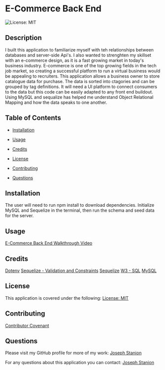 # E-Commerce Back End

![License: MIT](https://img.shields.io/badge/license-MIT-brightgreen)

## Description

I built this application to familiarize myself with teh relationships between databases and server-side Api's. I also wanted to strenghten my skillset with an e-commerce design, as it is a fast growing market in today's business industry.  E-commerce is one of the top growing fields in the tech job market, so creating a successful platform to run a virtual business would be appealing to recruiters. This application allows a business owner to store catalogue data for purchase. The data is sorted into ctagories and can be grouped by tag definitions. It will need a UI platform to connect consumers to the data but this code can be easily adapted to any front end buildout. Using MySQL and sequalize has helped me understand Object Relational Mapping and how the data speaks to one another.

## Table of Contents

- [Installation](#installation)

- [Usage](#usage)

- [Credits](#credits)

- [License](#license)

- [Contributing](#contributing)

- [Questions](#questions)

## Installation

The user will need to run npm install to download dependencies. Initialize MySQL and Sequelize in the terminal, then run the schema and seed data for the server.

## Usage

[E-Commerce Back End Walkthrough Video](https://drive.google.com/file/d/16fQs-gEC6v91pjX_jkhJUdYVCgyd-LRu/view?usp=share_link)

## Credits

[Dotenv](https://www.npmjs.com/package/dotenv)
[Sequelize - Validation and Constraints](https://sequelize.org/docs/v6/core-concepts/validations-and-constraints/)
[Sequelize](https://sequelize.org/)
[W3 - SQL](https://www.w3schools.com/sql/sql_intro.asp)
[MySQL](https://dev.mysql.com/)

## License

This application is covered under the following: [License: MIT](https://mit-license.org/)

## Contributing

[Contributor Covenant](https://www.contributor-covenant.org/version/2/1/code_of_conduct/code_of_conduct.txt)

## Questions

Please visit my GitHub profile for more of my work:
[Joseph Stanion](https://github.com/Jstanion)

For any questions about this application you can contact:
[Joseph Stanion](mailto:joseph.stanion@gmail.com)
